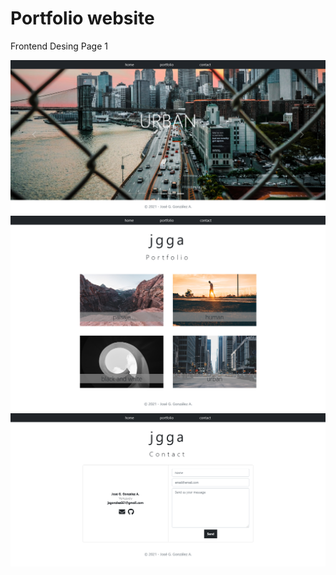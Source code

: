 # Portfolio website
Frontend Desing Page 1

![Screen1](screenshot/screen_1.png)
![Screen2](screenshot/screen_2.png)
![Screen3](screenshot/screen_3.png)

